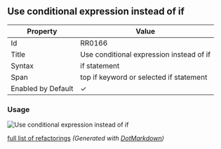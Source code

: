 ## Use conditional expression instead of if

| Property           | Value                                    |
| ------------------ | ---------------------------------------- |
| Id                 | RR0166                                   |
| Title              | Use conditional expression instead of if |
| Syntax             | if statement                             |
| Span               | top if keyword or selected if statement  |
| Enabled by Default | &#x2713;                                 |

### Usage

![Use conditional expression instead of if](../../images/refactorings/UseConditionalExpressionInsteadOfIf.png)

[full list of refactorings](Refactorings.md)
*\(Generated with [DotMarkdown](http://github.com/JosefPihrt/DotMarkdown)\)*